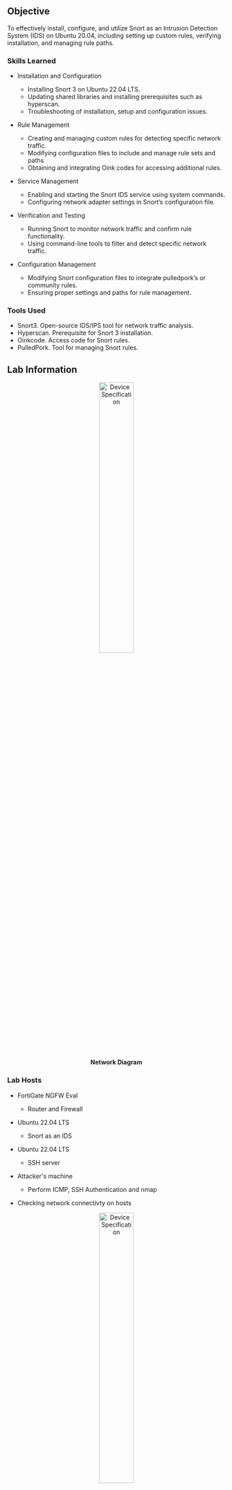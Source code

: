 ## Objective

To effectively install, configure, and utilize Snort as an Intrusion Detection System (IDS) on Ubuntu 20.04, including setting up custom rules, verifying installation, and managing rule paths.

### Skills Learned

- Installation and Configuration
  - Installing Snort 3 on Ubuntu 22.04 LTS.
  - Updating shared libraries and installing prerequisites such as hyperscan.
  - Troubleshooting of installation, setup and configuration issues.

- Rule Management
  - Creating and managing custom rules for detecting specific network traffic.
  - Modifying configuration files to include and manage rule sets and paths
  - Obtaining and integrating Oink codes for accessing additional rules.

- Service Management
  - Enabling and starting the Snort IDS service using system commands.
  - Configuring network adapter settings in Snort’s configuration file.

- Verification and Testing
  - Running Snort to monitor network traffic and confirm rule functionality.
  - Using command-line tools to filter and detect specific network traffic.

- Configuration Management
  - Modifying Snort configuration files to integrate pulledpork’s or community rules.
  - Ensuring proper settings and paths for rule management.

### Tools Used

- Snort3. Open-source IDS/IPS tool for network traffic analysis.
- Hyperscan. Prerequisite for Snort 3 installation.
- Oinkcode. Access code for Snort rules.
- PulledPork. Tool for managing Snort rules.

## Lab Information

<p align="center">
<img src="https://imgur.com/8rTkja3.png" height="40%" width="40%" alt="Device Specification"/>
<br/>
<b>Network Diagram</b>
<br/>

### Lab Hosts

- FortiGate NGFW Eval
  - Router and Firewall
- Ubuntu 22.04 LTS
  - Snort as an IDS
- Ubuntu 22.04 LTS          
  - SSH server
- Attacker's machine
  - Perform ICMP, SSH Authentication and nmap

- Checking network connectivty on hosts
<p align="center">
<img src="https://imgur.com/xPpyFIL.png" height="40%" width="40%" alt="Device Specification"/>
<br/>
<p align="center">
<img src="https://imgur.com/mO0xUSv.png" height="40%" width="40%" alt="Device Specification"/>
<br/>
<b>Fortigate NGFW status</b>
<br/>

<p align="center">
<img src="https://imgur.com/TAgKfKr.png" height="40%" width="40%" alt="Device Specification"/>
<br/>
<img src="https://imgur.com/74boOf5.png" height="40%" width="40%" alt="Device Specification"/>
<br/>
<b>Snort IDS IP address and status</b>
<br/>

<p align="center">
<img src="https://imgur.com/ZxKW86Y.png" height="40%" width="40%" alt="Device Specification"/>
<br/>
<b>Ubuntu server IP address and status</b>
<br/>

- Generate traffic
<p align="center">
<img src="https://imgur.com/tjUO2Li.png" height="40%" width="40%" alt="Device Specification"/>
<br/>
<b>Perform ICMP and SSH Attempt to SSH Server</b>
<br/>

<p align="center">
<img src="https://imgur.com/pGPv4S8.png" height="40%" width="40%" alt="Device Specification"/>
<br/>
<b>Attacker's machine perform nmap to SSH server</b>
<br/>

 - Server alert
<p align="center">
<img src="https://imgur.com/t1qHDYN.png" height="40%" width="40%" alt="Device Specification"/>
<br/>
<b>ICMP and SSH Authentication custom alert</b>
<br/>

<p align="center">
<img src="https://imgur.com/8IJXuEP.png" height="40%" width="40%" alt="Device Specification"/>
<br/>
<b>Using the pulledpork.rules to alert nmap attempt</b>
<br/>

## Outcome

- Created and implemented custom and community based Snort rules to detect network threats.
- Managed and updated Snort configurations and rule paths effectively.
- Verified Snort’s functionality and performance in a live environment.
- Utilized command-line tools to filter and detect network traffic.

## Acknowledgements
- [Snort](https://docs.snort.org/)
- Installation guide from [MyDFIR](https://github.com/MyDFIR/snort3-install-guide)

